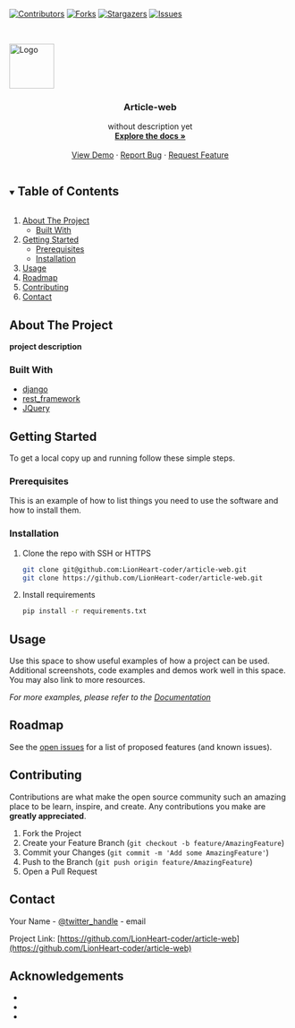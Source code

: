 <!-- PROJECT SHIELDS -->
<!--
*** I'm using markdown "reference style" links for readability.
*** Reference links are enclosed in brackets [ ] instead of parentheses ( ).
*** See the bottom of this document for the declaration of the reference variables
*** for contributors-url, forks-url, etc. This is an optional, concise syntax you may use.
*** https://www.markdownguide.org/basic-syntax/#reference-style-links
-->
[![Contributors][contributors-shield]][contributors-url]
[![Forks][forks-shield]][forks-url]
[![Stargazers][stars-shield]][stars-url]
[![Issues][issues-shield]][issues-url]




<!-- PROJECT LOGO -->
<br />
<p class="center">
  <a href="https://github.com/github_username/repo_name">
    <img src="images/logo.png" alt="Logo" width="80" height="80">
  </a>

  <h3 align="center">Article-web</h3>

  <p align="center">
    without description yet
    <br />
    <a href="https://github.com/LionHeart-coder/article-web"><strong>Explore the docs »</strong></a>
    <br />
    <br />
    <a href="https://github.com/LionHeart-coder/article-web">View Demo</a>
    ·
    <a href="https://github.com/LionHeart-coder/article-web/issues">Report Bug</a>
    ·
    <a href="https://github.com/LionHeart-coder/article-web/issues">Request Feature</a>
  </p>
</p>



<!-- TABLE OF CONTENTS -->
<details open="open">
  <summary><h2 style="display: inline-block">Table of Contents</h2></summary>
  <ol>
    <li>
      <a href="#about-the-project">About The Project</a>
      <ul>
        <li><a href="#built-with">Built With</a></li>
      </ul>
    </li>
    <li>
      <a href="#getting-started">Getting Started</a>
      <ul>
        <li><a href="#prerequisites">Prerequisites</a></li>
        <li><a href="#installation">Installation</a></li>
      </ul>
    </li>
    <li><a href="#usage">Usage</a></li>
    <li><a href="#roadmap">Roadmap</a></li>
    <li><a href="#contributing">Contributing</a></li>
    <li><a href="#contact">Contact</a></li>
  </ol>
</details>



<!-- ABOUT THE PROJECT -->
## About The Project

**project description**


### Built With

* [django]()
* [rest_framework]()
* [JQuery]()



<!-- GETTING STARTED -->
## Getting Started

To get a local copy up and running follow these simple steps.

### Prerequisites

This is an example of how to list things you need to use the software and how to install them.

### Installation

1. Clone the repo with SSH or HTTPS
   ```sh
   git clone git@github.com:LionHeart-coder/article-web.git
   git clone https://github.com/LionHeart-coder/article-web.git
   ```
2. Install requirements
   ```sh
   pip install -r requirements.txt
   ```



<!-- USAGE EXAMPLES -->
## Usage

Use this space to show useful examples of how a project can be used. Additional screenshots, code examples and demos work well in this space. You may also link to more resources.

_For more examples, please refer to the [Documentation](https://example.com)_



<!-- ROADMAP -->
## Roadmap

See the [open issues](https://github.com/github_username/repo_name/issues) for a list of proposed features (and known issues).



<!-- CONTRIBUTING -->
## Contributing

Contributions are what make the open source community such an amazing place to be learn, inspire, and create. Any contributions you make are **greatly appreciated**.

1. Fork the Project
2. Create your Feature Branch (`git checkout -b feature/AmazingFeature`)
3. Commit your Changes (`git commit -m 'Add some AmazingFeature'`)
4. Push to the Branch (`git push origin feature/AmazingFeature`)
5. Open a Pull Request



<!-- CONTACT -->
## Contact

Your Name - [@twitter_handle](https://twitter.com/twitter_handle) - email

Project Link: [https://github.com/LionHeart-coder/article-web](https://github.com/LionHeart-coder/article-web)



<!-- ACKNOWLEDGEMENTS -->
## Acknowledgements

* []()
* []()
* []()





<!-- MARKDOWN LINKS & IMAGES -->
<!-- https://www.markdownguide.org/basic-syntax/#reference-style-links -->
[contributors-shield]: https://img.shields.io/github/contributors/LionHeart-coder/article-web.svg?style=for-the-badge
[contributors-url]: https://github.com/LionHeart-coder/article-web/graphs/contributors
[forks-shield]: https://img.shields.io/github/forks/LionHeart-coder/article-web.svg?style=for-the-badge
[forks-url]: https://github.com/LionHeart-coder/article-web/network/members
[stars-shield]: https://img.shields.io/github/stars/LionHeart-coder/article-web.svg?style=for-the-badge
[stars-url]: https://github.com/LionHeart-coder/article-web/stargazers
[issues-shield]: https://img.shields.io/github/issues/LionHeart-coder/article-web.svg?style=for-the-badge
[issues-url]: https://github.com/LionHeart-coder/article-web/issues
